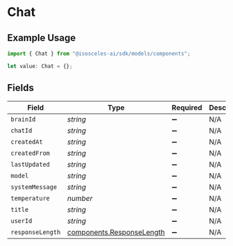 # Chat

## Example Usage

```typescript
import { Chat } from "@isosceles-ai/sdk/models/components";

let value: Chat = {};
```

## Fields

| Field                                                                  | Type                                                                   | Required                                                               | Description                                                            |
| ---------------------------------------------------------------------- | ---------------------------------------------------------------------- | ---------------------------------------------------------------------- | ---------------------------------------------------------------------- |
| `brainId`                                                              | *string*                                                               | :heavy_minus_sign:                                                     | N/A                                                                    |
| `chatId`                                                               | *string*                                                               | :heavy_minus_sign:                                                     | N/A                                                                    |
| `createdAt`                                                            | *string*                                                               | :heavy_minus_sign:                                                     | N/A                                                                    |
| `createdFrom`                                                          | *string*                                                               | :heavy_minus_sign:                                                     | N/A                                                                    |
| `lastUpdated`                                                          | *string*                                                               | :heavy_minus_sign:                                                     | N/A                                                                    |
| `model`                                                                | *string*                                                               | :heavy_minus_sign:                                                     | N/A                                                                    |
| `systemMessage`                                                        | *string*                                                               | :heavy_minus_sign:                                                     | N/A                                                                    |
| `temperature`                                                          | *number*                                                               | :heavy_minus_sign:                                                     | N/A                                                                    |
| `title`                                                                | *string*                                                               | :heavy_minus_sign:                                                     | N/A                                                                    |
| `userId`                                                               | *string*                                                               | :heavy_minus_sign:                                                     | N/A                                                                    |
| `responseLength`                                                       | [components.ResponseLength](../../models/components/responselength.md) | :heavy_minus_sign:                                                     | N/A                                                                    |